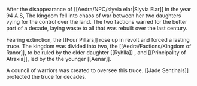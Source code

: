 

After the disappearance of [[Aedra/NPC/slyvia elar|Slyvia Elar]] in the year 94 A.S, The kingdom fell into chaos of war between her two daughters vying for the control over the land. The two factions warred for the better part of a decade, laying waste to all that was rebuilt over the last century.

Fearing extinction, the [[Four Pillars]] rose up in revolt and forced a lasting truce. The kingdom was divided into two, the  [[Aedra/Factions/Kingdom of Ranor]], to be ruled by the elder daughter [[Ryhlla]] , and [[Principality of Atraxia]], led by the the younger [[Aenar]]. 

A council of warriors was created to oversee this truce. [[Jade Sentinals]] protected the truce  for decades. 